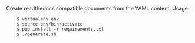 Create readthedocs compatible documents from the YAML content.
Usage:
```
    $ virtualenv env
    $ source env/bin/activate
    $ pip install -r requirements.txt
    $ ./generate.sh
```

